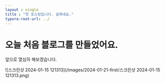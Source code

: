 ```yaml
---
layout : single
title : "첫 포스팅입니다. 설레네요."
typora-root-url: ../
---
```


# 오늘 처음 블로그를 만들었어요.

앞으로 열심히 해보겠습니다.

![스크린샷 2024-01-15 121313](/images/2024-01-21-first/스크린샷 2024-01-15 121313.png)

